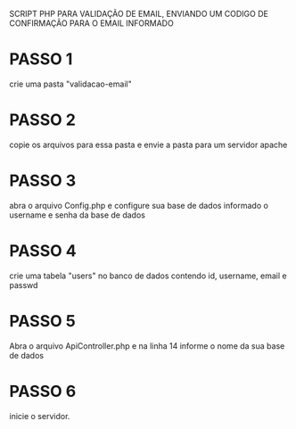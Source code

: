 SCRIPT PHP PARA VALIDAÇÃO DE EMAIL, ENVIANDO UM CODIGO DE CONFIRMAÇÃO PARA O EMAIL INFORMADO


# PASSO 1
crie uma pasta "validacao-email"

# PASSO 2
copie os arquivos para essa pasta e envie a pasta para um servidor apache

# PASSO 3
abra o arquivo Config.php e configure sua base de dados informado o username e senha da base de dados

# PASSO 4
crie uma tabela "users" no banco de dados contendo id, username, email e passwd

# PASSO 5 
Abra o arquivo ApiController.php e na linha 14 informe o nome da sua base de dados

# PASSO 6
inicie o servidor.
